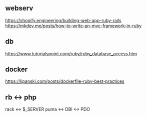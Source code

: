 
## webserv
https://shopify.engineering/building-web-app-ruby-rails
https://mkdev.me/posts/how-to-write-an-mvc-framework-in-ruby

## db
https://www.tutorialspoint.com/ruby/ruby_database_access.htm

## docker
https://lipanski.com/posts/dockerfile-ruby-best-practices

## rb <-> php
rack <-> $_SERVER
puma <->
DBI <-> PDO
